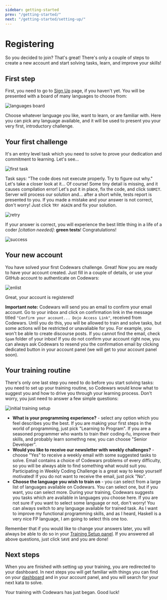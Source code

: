 ```yaml
---
sidebar: getting-started
prev: "/getting-started/"
next: "/getting-started/setting-up/"
---
```


<!--
Steps
1. Sign up
2. Choose language
3. Multiply CAPTCHA
4. Enlist
 - confirmation email
5. Initial training setup
6. Initial dashboard, popup "Let's get started!", read more
-->

# Registering

So you decided to join? That's great! There's only a couple of steps to create a new account and start solving tasks, learn, and improve your skills!

## First step

First, you need to go to [Sign Up](https://www.codewars.com/join) page, if you haven't yet. You will be presented with a board of many languages to choose from:

![languages board](./img/registering_01_choose_language.png)

Choose whatever language you like, want to learn, or are familiar with. Here you can pick any language available, and it will be used to present you your very first, introductory challenge.

## Your first challenge

It's an entry level task which you need to solve to prove your dedication and commitment to learning. Let's see...

![first task](./img/registering_02_multiply_initial.png)

Task says: "The code does not execute properly. Try to figure out why." Let's take a closer look at it... Of course! Some tiny detail is missing, and it causes compilation error! Let's put it in place, fix the code, and click `SUBMIT`. Server will process our solution and... after a short while, tests report is presented to you. If you made a mistake and your answer is not correct, don't worry! Just click `TRY AGAIN` and fix your solution.

![retry](./img/registering_03_multiply_wrong_answer.png)

If your answer is correct, you will experience the best little thing in a life of a coder _[citation needed]_: **green tests**! Congratulations!

![success](./img/registering_04_multiply_success.png)

## Your new account

You have solved your first Codewars challenge. Great! Now you are ready to have your account created. Just fill in a couple of details, or use your GitHub account to authenticate on Codewars:

![enlist](./img/registering_05_enlist.png)

Great, your account is registered!

**Important note:** Codewars will send you an email to confirm your email account. Go to your inbox and click on confirmation link in the message titled `"Confirm your account... Dojo Access Link"`, received from Codewars. Until you do this, you will be allowed to train and solve tasks, but some actions will be restricted or unavaliable for you. For example, you won't be able to create discourse posts. If you cannot find the email, check `Spam` folder of your inbox! If you do not confirm your account right now, you can always ask Codewars to resend you the confirmation email by clicking dedicated button in your account panel (we will get to your account panel soon).

## Your training routine

There's only one last step you need to do before you start solving tasks: you need to set up your training routine, so Codewars would know what to suggest you and how to drive you through your learning process. Don't worry, you just need to answer a few simple questions:

![initial training setup](./img/registering_06_initial_training_setup.png)

- **What is your programming experience?** - select any option which you feel describes you the best. If you are making your first steps in the world of programming, just pick "Learning to Program". If you are a seasoned programmer who wants to train their coding-fu, improve their skills, and probably learn somethng new, you can choose "Senior Developer".
- **Would you like to receive our newsletter with weekly challenges?** - choose "Yes" to receive a weekly email with some suggested tasks to solve. Email contains a choice of Codewars problems of every difficulty, so you will be always able to find something what would suit you. Participating in Weekly Coding Challenge is a great way to keep yourself motivated! If you do not want to receive the email, just pick "No".
- **Choose the language you wish to train on** - you can select from a large list of languages available on Codewars. You can select one, but if you want, you can select more. During your training, Codewars suggests you tasks which are available in languages you choose here. If you are not sure if you want to select some language or not, don't worry! You can always switch to any language available for trained task. As I want to improve my functional programming skills, and as I heard, Haskell is a very nice FP language, I am going to select this one too.

Remember that if you would like to change your answers later, you will always be able to do so in your [Training Setup panel](https://www.codewars.com/trainer/setup). If you answered all above questions, just click `SAVE` and you are done!

## Next steps

When you are finished with setting up your training, you are redirected to your dashboard. In next steps you will get familiar with things you can find on your [dashboard](https://www.codewars.com/dashboard) and in your account panel, and you will search for your next kata to solve.

Your training with Codewars has just began. Good luck!
